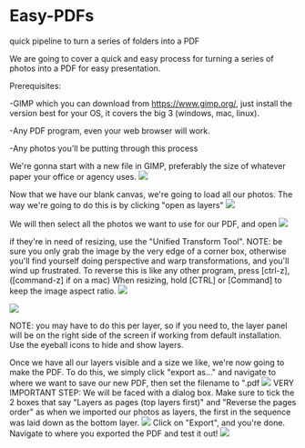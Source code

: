 # Easy-PDFs
quick pipeline to turn a series of folders into a PDF

We are going to cover a quick and easy process for turning a series of photos into a PDF for easy presentation.

Prerequisites:

  -GIMP which you can download from https://www.gimp.org/, just install the version best for your OS, it covers the big 3 (windows, mac, linux).
  
  -Any PDF program, even your web browser will work.
  
  -Any photos you'll be putting through this process

We're gonna start with a new file in GIMP, preferably the size of whatever paper your office or agency uses.
<img src=https://imgur.com/WoEothL.png>

Now that we have our blank canvas, we're going to load all our photos.  The way we're going to do this is by clicking "open as layers"
<img src=https://imgur.com/G4wjuuu.png>

We will then select all the photos we want to use for our PDF, and open
<img src=https://imgur.com/OXnqGWW.png>

if they're in need of resizing, use the "Unified Transform Tool". NOTE: be sure you only grab the image by the very edge of a corner box, otherwise you'll find yourself doing perspective and warp transformations, and you'll wind up frustrated.  To reverse this is like any other program, press [ctrl-z], ([command-z] if on a mac)
When resizing, hold [CTRL] or [Command] to keep the image aspect ratio.
<img src=https://imgur.com/7alb8eN.png>

<img src=https://imgur.com/0pY0JwZ.png>

NOTE: you may have to do this per layer, so if you need to, the layer panel will be on the right side of the screen if working from default installation.  Use the eyeball icons to hide and show layers.

Once we have all our layers visible and a size we like, we're now going to make the PDF.  To do this, we simply click "export as..." and navigate to where we want to save our new PDF, then set the filename to "<filename>.pdf
<img src=https://imgur.com/y8GvNGk.png>
VERY IMPORTANT STEP: We will be faced with a dialog box.  Make sure to tick the 2 boxes that say "Layers as pages (top layers first)" and "Reverse the pages order" as when we imported our photos as layers, the first in the sequence was laid down as the bottom layer.
<img src=https://imgur.com/GxuAZHw.png>
Click on "Export", and you're done.  Navigate to where you exported the PDF and test it out!
<img src=https://imgur.com/ZlU1Xgr.png>
